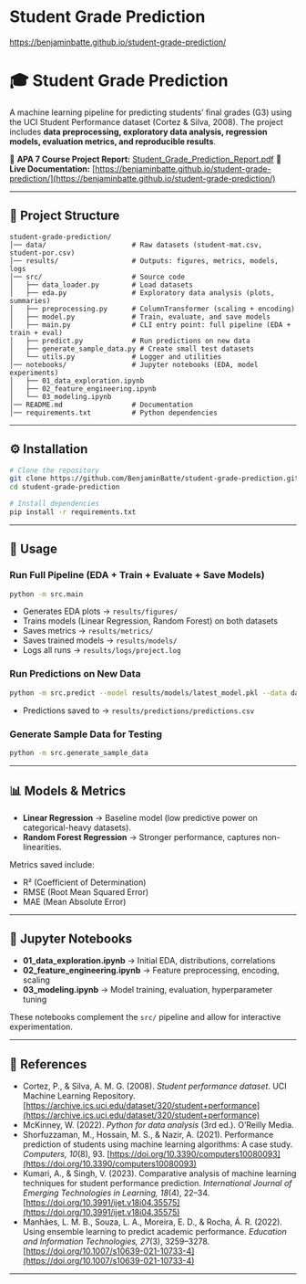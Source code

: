 # Student Grade Prediction

https://benjaminbatte.github.io/student-grade-prediction/

# 🎓 Student Grade Prediction

A machine learning pipeline for predicting students’ final grades (G3) using the UCI Student Performance dataset (Cortez & Silva, 2008).
The project includes **data preprocessing, exploratory data analysis, regression models, evaluation metrics, and reproducible results**.

🔗 **APA 7 Course Project Report:** [Student_Grade_Prediction_Report.pdf](./Student_Grade_Prediction_Report.pdf)
🔗 **Live Documentation:** [https://benjaminbatte.github.io/student-grade-prediction/](https://benjaminbatte.github.io/student-grade-prediction/)

---

## 📂 Project Structure

```
student-grade-prediction/
│── data/                     # Raw datasets (student-mat.csv, student-por.csv)
│── results/                  # Outputs: figures, metrics, models, logs
│── src/                      # Source code
│   ├── data_loader.py        # Load datasets
│   ├── eda.py                # Exploratory data analysis (plots, summaries)
│   ├── preprocessing.py      # ColumnTransformer (scaling + encoding)
│   ├── model.py              # Train, evaluate, and save models
│   ├── main.py               # CLI entry point: full pipeline (EDA + train + eval)
│   ├── predict.py            # Run predictions on new data
│   ├── generate_sample_data.py # Create small test datasets
│   └── utils.py              # Logger and utilities
│── notebooks/                # Jupyter notebooks (EDA, model experiments)
│   ├── 01_data_exploration.ipynb
│   ├── 02_feature_engineering.ipynb
│   └── 03_modeling.ipynb
│── README.md                 # Documentation
│── requirements.txt          # Python dependencies
```

---

## ⚙️ Installation

```bash
# Clone the repository
git clone https://github.com/BenjaminBatte/student-grade-prediction.git
cd student-grade-prediction

# Install dependencies
pip install -r requirements.txt
```

---

## 🚀 Usage

### Run Full Pipeline (EDA + Train + Evaluate + Save Models)

```bash
python -m src.main
```

- Generates EDA plots → `results/figures/`
- Trains models (Linear Regression, Random Forest) on both datasets
- Saves metrics → `results/metrics/`
- Saves trained models → `results/models/`
- Logs all runs → `results/logs/project.log`

### Run Predictions on New Data

```bash
python -m src.predict --model results/models/latest_model.pkl --data data/new_data.csv
```

- Predictions saved to → `results/predictions/predictions.csv`

### Generate Sample Data for Testing

```bash
python -m src.generate_sample_data
```

---

## 📊 Models & Metrics

- **Linear Regression** → Baseline model (low predictive power on categorical-heavy datasets).
- **Random Forest Regression** → Stronger performance, captures non-linearities.

Metrics saved include:

- R² (Coefficient of Determination)
- RMSE (Root Mean Squared Error)
- MAE (Mean Absolute Error)

---

## 📒 Jupyter Notebooks

- **01_data_exploration.ipynb** → Initial EDA, distributions, correlations
- **02_feature_engineering.ipynb** → Feature preprocessing, encoding, scaling
- **03_modeling.ipynb** → Model training, evaluation, hyperparameter tuning

These notebooks complement the `src/` pipeline and allow for interactive experimentation.

---

## 🧾 References

- Cortez, P., & Silva, A. M. G. (2008). _Student performance dataset_. UCI Machine Learning Repository. [https://archive.ics.uci.edu/dataset/320/student+performance](https://archive.ics.uci.edu/dataset/320/student+performance)
- McKinney, W. (2022). _Python for data analysis_ (3rd ed.). O’Reilly Media.
- Shorfuzzaman, M., Hossain, M. S., & Nazir, A. (2021). Performance prediction of students using machine learning algorithms: A case study. _Computers, 10_(8), 93. [https://doi.org/10.3390/computers10080093](https://doi.org/10.3390/computers10080093)
- Kumari, A., & Singh, V. (2023). Comparative analysis of machine learning techniques for student performance prediction. _International Journal of Emerging Technologies in Learning, 18_(4), 22–34. [https://doi.org/10.3991/ijet.v18i04.35575](https://doi.org/10.3991/ijet.v18i04.35575)
- Manhães, L. M. B., Souza, L. A., Moreira, E. D., & Rocha, Á. R. (2022). Using ensemble learning to predict academic performance. _Education and Information Technologies, 27_(3), 3259–3278. [https://doi.org/10.1007/s10639-021-10733-4](https://doi.org/10.1007/s10639-021-10733-4)

---
